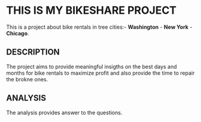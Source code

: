 # THIS IS MY BIKESHARE PROJECT 
This is a project about bike rentals in tree cities:- **Washington** - **New York** - **Chicago**.

## DESCRIPTION
The project aims to provide meaningful insigths on the best days and months for bike rentals to maximize profit and also provide the time to repair the brokne ones.

## ANALYSIS
The analysis provides answer to the questions.
